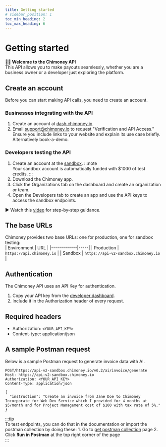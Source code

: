 ```yaml
---
title: Getting started
# sidebar_position: 1
toc_min_heading: 2
toc_max_heading: 6
---
```


# Getting started   
👋🏽 **Welcome to the Chimoney API**   
This API allows you to make payouts seamlessly, whether you are a business owner or a developer just exploring the platform.


## Create an account  
Before you can start making API calls, you need to create an account. 


### Businesses integrating with the API
1. Create an account at [dash.chimoney.io](https://dash.chimoney.io). 
2. Email [support@chimoney.io](mailto:support@chimoney.io) to request "Verification and API Access." Ensure you include links to your website and explain its use case briefly. Alternatively book-a-demo.


### Developers testing the API 
1. Create an account at the [sandbox](https://sandbox.chimoney.io).
  :::note  
  Your sandbox account is automatically funded with $1000 of test credits.
  :::  
2. Download the Chimoney app.
3. Click the Organizations tab on the dashboard and create an organization or team.
4. Open the Developers tab to create an app and use the API keys to access the sandbox endpoints.

▶️ Watch this [video](https://www.loom.com/share/436303eb69c44f0d9757ea0c655bed89?sid=b6a0f661-721c-4731-9873-ae6f2d25780) for step-by-step guidance.  


## The base URLs
Chimoney provides two base URLs: one for production, one for sandbox testing:  
| Environment | URL |
|-------------|-----|
| Production | `https://api.chimoney.io` |
| Sandbox | `https://api-v2-sandbox.chimoney.io` |


## Authentication 
The Chimoney API uses an API Key for authentication. 
1. Copy your API key from the [developer dashboard](https://dash.chimoney.io/developers).
2. Include it in the Authorization header of every request.  


## Required headers
- Authorization: `<YOUR_API_KEY>`
- Content-type: application/json


## A sample Postman request
Below is a sample Postman request to generate invoice data with AI.
  ```
  POST/https://api-v2-sandbox.chimoney.io/v0.2/ai/invoice/generate
  Host: https://api-v2-sandbox.chimoney.io
  Authorization: <YOUR_API_KEY>
  Content-Type: application/json

  {
    "instruction": "Create an invoice from Jane Doe to Chimoney Incorporate for Web Dev Service which I provided for 4 months at $5/month and for Project Management cost of $100 with tax rate of 5%."
  }
  ```

  :::tip  
  To test endpoints, you can do that in the documentation or import the postman collection by doing these:
    1. Go to [get postman collection](https://documenter.getpostman.com/view/26097715/2sA3kXCzD2) page
    2. Click **Run in Postman** at the top right corner of the page  
  :::



